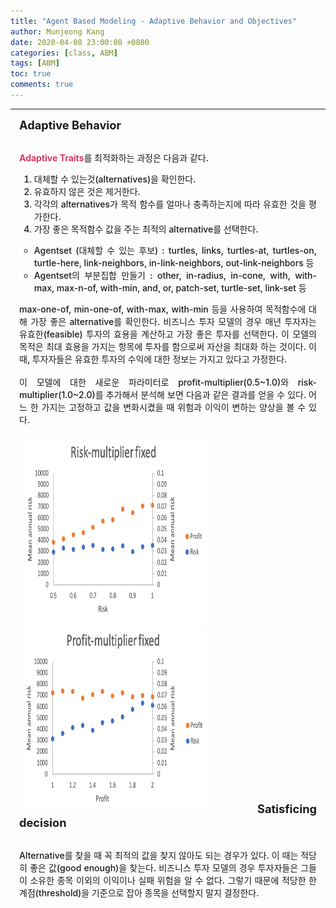 ```yaml
---
title: "Agent Based Modeling - Adaptive Behavior and Objectives"
author: Munjeong Kang
date: 2020-04-08 23:00:08 +0800
categories: [class, ABM]
tags: [ABM]
toc: true
comments: true
---
```

-----

<div style = "font-weight:500; font-size:1.0em; margin-left: 1em; margin-right: 1em;text-align:justify; ">

<span style = "font-weight:700; font-size:1.3em;  margin-right: 1em;">
Adaptive Behavior 
</span>
<br><br>

<b style = "color:#d7385e;font-size:1.2">Adaptive Traits</b>를 최적화하는 과정은 다음과 같다. 
<ol>
<li>대체할 수 있는것(alternatives)을 확인한다.</li>
<li>유효하지 않은 것은 제거한다.</li>
<li>각각의 alternatives가 목적 함수를 얼마나 충족하는지에 따라 유효한 것을 평가한다.</li>
<li>가장 좋은 목적함수 값을 주는 최적의 alternative를 선택한다.</li>
</ol>
<ul>
<li type="circle">Agentset (대체할 수 있는 후보) : turtles, links, turtles-at, turtles-on, turtle-here, link-neighbors, in-link-neighbors, out-link-neighbors 등 </li>
<li type="circle">Agentset의 부분집합 만들기 : other, in-radius, in-cone, with, with-max, max-n-of, with-min, and, or, patch-set, turtle-set, link-set 등</li>
</ul>
max-one-of, min-one-of, with-max, with-min 등을 사용하여 목적함수에 대해 가장 좋은 alternative를 확인한다. 비즈니스 투자 모델의 경우 매년 투자자는 유효한(feasible) 투자의 효용을 계산하고 가장 좋은 투자를 선택한다. 이 모델의 목적은 최대 효용을 가지는 항목에 투자를 함으로써 자산을 최대화 하는 것이다. 이 때, 투자자들은 유효한 투자의 수익에 대한 정보는 가지고 있다고 가정한다.
<br><br>
 이 모델에 대한 새로운 파라미터로 profit-multiplier(0.5~1.0)와 risk-multiplier(1.0~2.0)를 추가해서 분석해 보면 다음과 같은 결과를 얻을 수 있다. 어느 한 가지는 고정하고 값을 변화시켰을 때 위험과 이익이 변하는 양상을 볼 수 있다. 
<br><br>
<div style="display: inline-block; margin-left: 0em; margin-right: 1.5em; ">
<img src="/images/post_img/NL19.png" width="300" height="300"  >
</div>
<div style="display: inline-block; margin-right: 0em; ">
<img src="/images/post_img/NL20.png" width="300" height="300" >
</div>

<span style = "font-weight:700; font-size:1.3em;  margin-right: 1em;">
Satisficing decision
</span>
<br><br>

Alternative를 찾을 때 꼭 최적의 값을 찾지 않아도 되는 경우가 있다. 이 때는 적당히 좋은 값(good enough)을 찾는다. 비즈니스 투자 모델의 경우 투자자들은 그들이 소유한 종목 이외의 이익이나 실패 위험을 알 수 없다. 그렇기 때문에 적당한 한계점(threshold)을 기준으로 잡아 종목을 선택할지 말지 결정한다. 
<br><br>
